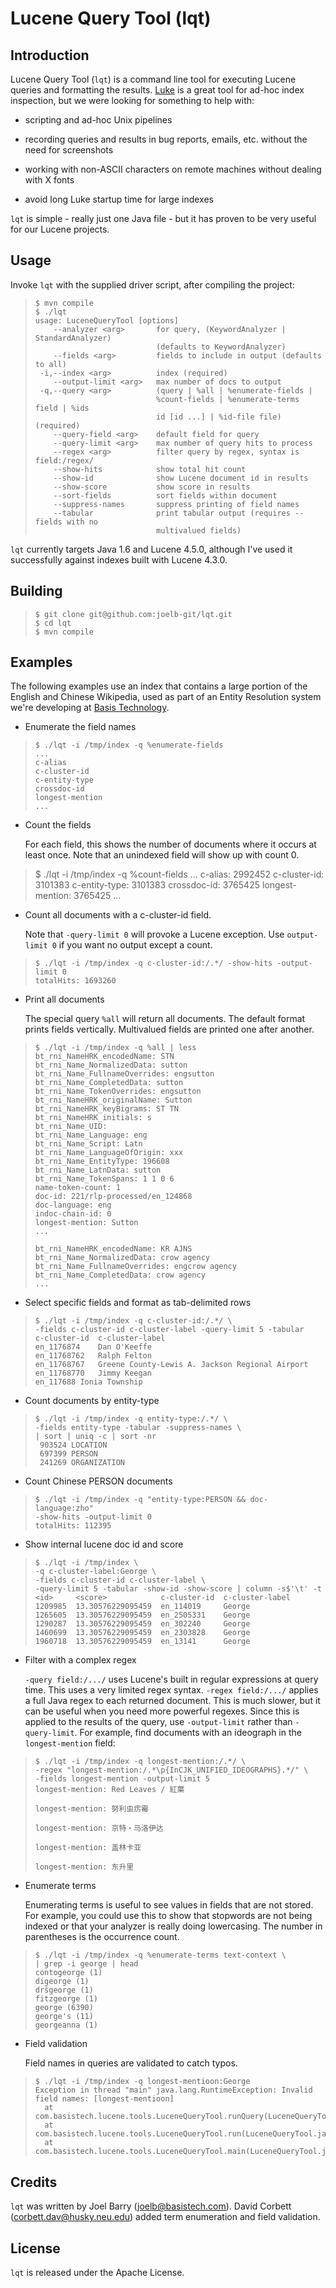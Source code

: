 Lucene Query Tool (lqt)
=======================

Introduction
------------

Lucene Query Tool (`lqt`) is a command line tool for executing Lucene
queries and formatting the results.
[Luke](https://code.google.com/p/luke/) is a great tool for ad-hoc
index inspection, but we were looking for something to help with:

* scripting and ad-hoc Unix pipelines

* recording queries and results in bug reports, emails, etc. without
  the need for screenshots

* working with non-ASCII characters on remote machines without dealing
  with X fonts

* avoid long Luke startup time for large indexes

`lqt` is simple - really just one Java file - but it has proven to be
very useful for our Lucene projects.

Usage
-----

Invoke `lqt` with the supplied driver script, after compiling the
project:

>     $ mvn compile
>     $ ./lqt
>     usage: LuceneQueryTool [options]
>         --analyzer <arg>       for query, (KeywordAnalyzer | StandardAnalyzer)
>                                (defaults to KeywordAnalyzer)
>         --fields <arg>         fields to include in output (defaults to all)
>      -i,--index <arg>          index (required)
>         --output-limit <arg>   max number of docs to output
>      -q,--query <arg>          (query | %all | %enumerate-fields |
>                                %count-fields | %enumerate-terms field | %ids
>                                id [id ...] | %id-file file) (required)
>         --query-field <arg>    default field for query
>         --query-limit <arg>    max number of query hits to process
>         --regex <arg>          filter query by regex, syntax is field:/regex/
>         --show-hits            show total hit count
>         --show-id              show Lucene document id in results
>         --show-score           show score in results
>         --sort-fields          sort fields within document
>         --suppress-names       suppress printing of field names
>         --tabular              print tabular output (requires --fields with no
>                                multivalued fields)

`lqt` currently targets Java 1.6 and Lucene 4.5.0, although I've used
it successfully against indexes built with Lucene 4.3.0.

Building
--------

>     $ git clone git@github.com:joelb-git/lqt.git
>     $ cd lqt
>     $ mvn compile

Examples
--------

The following examples use an index that contains a large portion of
the English and Chinese Wikipedia, used as part of an Entity
Resolution system we're developing at [Basis
Technology](http://www.basistech.com/).

* Enumerate the field names

>     $ ./lqt -i /tmp/index -q %enumerate-fields
>     ...
>     c-alias
>     c-cluster-id
>     c-entity-type
>     crossdoc-id
>     longest-mention
>     ...

* Count the fields

  For each field, this shows the number of documents where it occurs
  at least once.  Note that an unindexed field will show up with count
  0.

>    $ ./lqt -i /tmp/index -q %count-fields
>    ...
>    c-alias: 2992452
>    c-cluster-id: 3101383
>    c-entity-type: 3101383
>    crossdoc-id: 3765425
>    longest-mention: 3765425
>    ...

* Count all documents with a c-cluster-id field.

  Note that `-query-limit 0` will provoke a Lucene exception.  Use
  `output-limit 0` if you want no output except a count.

>     $ ./lqt -i /tmp/index -q c-cluster-id:/.*/ -show-hits -output-limit 0
>     totalHits: 1693260

* Print all documents

  The special query `%all` will return all documents.  The default
  format prints fields vertically.  Multivalued fields are printed one
  after another.

>     $ ./lqt -i /tmp/index -q %all | less
>     bt_rni_NameHRK_encodedName: STN
>     bt_rni_Name_NormalizedData: sutton
>     bt_rni_Name_FullnameOverrides: engsutton
>     bt_rni_Name_CompletedData: sutton
>     bt_rni_Name_TokenOverrides: engsutton
>     bt_rni_NameHRK_originalName: Sutton
>     bt_rni_NameHRK_keyBigrams: ST TN
>     bt_rni_NameHRK_initials: s
>     bt_rni_Name_UID:
>     bt_rni_Name_Language: eng
>     bt_rni_Name_Script: Latn
>     bt_rni_Name_LanguageOfOrigin: xxx
>     bt_rni_Name_EntityType: 196608
>     bt_rni_Name_LatnData: sutton
>     bt_rni_Name_TokenSpans: 1 1 0 6
>     name-token-count: 1
>     doc-id: 221/rlp-processed/en_124868
>     doc-language: eng
>     indoc-chain-id: 0
>     longest-mention: Sutton
>     ...
>     
>     bt_rni_NameHRK_encodedName: KR AJNS
>     bt_rni_Name_NormalizedData: crow agency
>     bt_rni_Name_FullnameOverrides: engcrow agency
>     bt_rni_Name_CompletedData: crow agency
>     ...

* Select specific fields and format as tab-delimited rows

>     $ ./lqt -i /tmp/index -q c-cluster-id:/.*/ \
>     -fields c-cluster-id c-cluster-label -query-limit 5 -tabular
>     c-cluster-id	c-cluster-label
>     en_1176874	Dan O'Keeffe
>     en_11768762	Ralph Felton
>     en_11768767	Greene County-Lewis A. Jackson Regional Airport
>     en_11768770	Jimmy Keegan
>     en_117688	Ionia Township

* Count documents by entity-type

>     $ ./lqt -i /tmp/index -q entity-type:/.*/ \
>     -fields entity-type -tabular -suppress-names \
>     | sort | uniq -c | sort -nr
>      903524 LOCATION
>      697399 PERSON
>      241269 ORGANIZATION

* Count Chinese PERSON documents

>     $ ./lqt -i /tmp/index -q "entity-type:PERSON && doc-language:zho"
>     -show-hits -output-limit 0
>     totalHits: 112395

* Show internal lucene doc id and score

>     $ ./lqt -i /tmp/index \
>     -q c-cluster-label:George \
>     -fields c-cluster-id c-cluster-label \
>     -query-limit 5 -tabular -show-id -show-score | column -s$'\t' -t
>     <id>     <score>            c-cluster-id  c-cluster-label
>     1209985  13.30576229095459  en_114019     George
>     1265605  13.30576229095459  en_2505331    George
>     1290287  13.30576229095459  en_302240     George
>     1460699  13.30576229095459  en_2303828    George
>     1960718  13.30576229095459  en_13141      George

* Filter with a complex regex

  `-query field:/.../` uses Lucene's built in regular expressions at
  query time.  This uses a very limited regex syntax.  `-regex
  field:/.../` applies a full Java regex to each returned document.
  This is much slower, but it can be useful when you need more
  powerful regexes.  Since this is applied to the results of the
  query, use `-output-limit` rather than `-query-limit`. For example,
  find documents with an ideograph in the `longest-mention` field:

>     $ ./lqt -i /tmp/index -q longest-mention:/.*/ \
>     -regex "longest-mention:/.*\p{InCJK_UNIFIED_IDEOGRAPHS}.*/" \
>     -fields longest-mention -output-limit 5
>     longest-mention: Red Leaves / 紅葉
>     
>     longest-mention: 努利虫疠霉
>     
>     longest-mention: 京特・马洛伊达
>     
>     longest-mention: 盖林卡亚
>     
>     longest-mention: 东升里

* Enumerate terms

  Enumerating terms is useful to see values in fields that are not
  stored.  For example, you could use this to show that stopwords are
  not being indexed or that your analyzer is really doing lowercasing.
  The number in parentheses is the occurrence count.

>     $ ./lqt -i /tmp/index -q %enumerate-terms text-context \
>     | grep -i george | head
>     contogeorge (1)
>     digeorge (1)
>     dršgeorge (1)
>     fitzgeorge (1)
>     george (6390)
>     george's (11)
>     georgeanna (1)

* Field validation

  Field names in queries are validated to catch typos.

>     $ ./lqt -i /tmp/index -q longest-mentioon:George
>     Exception in thread "main" java.lang.RuntimeException: Invalid field names: [longest-mentioon]
>     	at com.basistech.lucene.tools.LuceneQueryTool.runQuery(LuceneQueryTool.java:313)
>     	at com.basistech.lucene.tools.LuceneQueryTool.run(LuceneQueryTool.java:245)
>     	at com.basistech.lucene.tools.LuceneQueryTool.main(LuceneQueryTool.java:597)

Credits
-------

`lqt` was written by Joel Barry (joelb@basistech.com).  David Corbett
(corbett.dav@husky.neu.edu) added term enumeration and field
validation.

License
-------

`lqt` is released under the Apache License.
